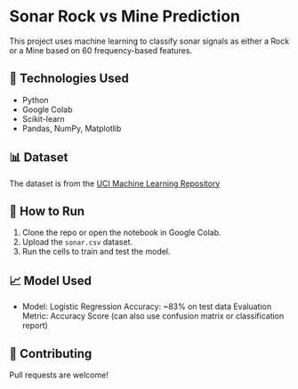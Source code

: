 # Sonar Rock vs Mine Prediction

This project uses machine learning to classify sonar signals as either a Rock or a Mine based on 60 frequency-based features.

## 📌 Technologies Used
- Python
- Google Colab
- Scikit-learn
- Pandas, NumPy, Matplotlib

## 📊 Dataset
The dataset is from the [UCI Machine Learning Repository](https://archive.ics.uci.edu/ml/datasets/Connectionist+Bench+%28Sonar,+Mines+vs.+Rocks%29)

## 🚀 How to Run
1. Clone the repo or open the notebook in Google Colab.
2. Upload the `sonar.csv` dataset.
3. Run the cells to train and test the model.

## 📈 Model Used
- Model: Logistic Regression
Accuracy: ~83% on test data
Evaluation Metric: Accuracy Score (can also use confusion matrix or classification report)

## 🤝 Contributing
Pull requests are welcome!
